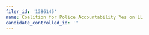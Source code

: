 ```yaml
---
filer_id: '1386145'
name: Coalition for Police Accountability Yes on LL
candidate_controlled_id: ''
---
```


